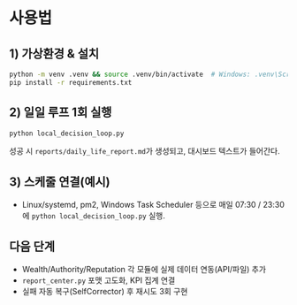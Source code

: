# 사용법

## 1) 가상환경 & 설치
```bash
python -m venv .venv && source .venv/bin/activate  # Windows: .venv\Scripts\activate
pip install -r requirements.txt
```

## 2) 일일 루프 1회 실행
```bash
python local_decision_loop.py
```

성공 시 `reports/daily_life_report.md`가 생성되고,
대시보드 텍스트가 들어간다.

## 3) 스케줄 연결(예시)
- Linux/systemd, pm2, Windows Task Scheduler 등으로
  매일 07:30 / 23:30에 `python local_decision_loop.py` 실행.

## 다음 단계
- Wealth/Authority/Reputation 각 모듈에 실제 데이터 연동(API/파일) 추가
- `report_center.py` 포맷 고도화, KPI 집계 연결
- 실패 자동 복구(SelfCorrector) 후 재시도 3회 구현
